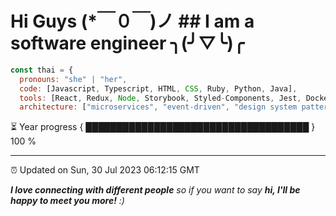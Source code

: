 # Hi Guys  (*￣０￣)ノ ## I am a software engineer    ╮(╯▽╰)╭

```javascript
const thai = {
  pronouns: "she" | "her",
  code: [Javascript, Typescript, HTML, CSS, Ruby, Python, Java],
  tools: [React, Redux, Node, Storybook, Styled-Components, Jest, Docker],
  architecture: ["microservices", "event-driven", "design system pattern"],

```
⏳ Year progress { ████████████████████████████████████ } 100 %

---

⏰ Updated on Sun, 30 Jul 2023 06:12:15 GMT

<em><b>I love connecting with different people</b> so if you want to say <b>hi, I'll be happy to meet you more!</b> :)</em>
